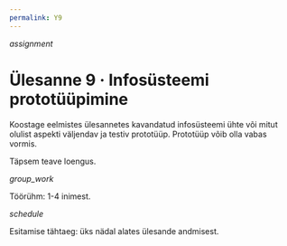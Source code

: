 ```yaml
---
permalink: Y9
---
```


<div style='display: inline-block;'> <i class="material-icons ikoon tomato">assignment</i></div>

# Ülesanne 9 · Infosüsteemi prototüüpimine

Koostage eelmistes ülesannetes kavandatud infosüsteemi ühte või mitut olulist aspekti väljendav ja testiv prototüüp. Prototüüp võib olla vabas vormis.

Täpsem teave loengus.

<div style='display: inline-block;'> <i class="material-icons ikoon tomato">group_work</i></div>

Töörühm: 1-4 inimest.

<div style='display: inline-block;'> <i class="material-icons ikoon tomato">schedule</i></div>

Esitamise tähtaeg: üks nädal alates ülesande andmisest.